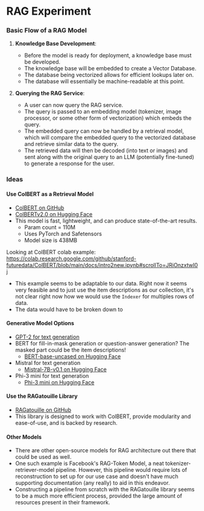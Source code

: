 # RAG Experiment

### Basic Flow of a RAG Model

1. **Knowledge Base Development**: 
   - Before the model is ready for deployment, a knowledge base must be developed.
   - The knowledge base will be embedded to create a Vector Database.
   - The database being vectorized allows for efficient lookups later on.
   - The database will essentially be machine-readable at this point.
  
2. **Querying the RAG Service**: 
   - A user can now query the RAG service.
   - The query is passed to an embedding model (tokenizer, image processor, or some other form of vectorization) which embeds the query.
   - The embedded query can now be handled by a retrieval model, which will compare the embedded query to the vectorized database and retrieve similar data to the query.
   - The retrieved data will then be decoded (into text or images) and sent along with the original query to an LLM (potentially fine-tuned) to generate a response for the user.

### Ideas

#### Use ColBERT as a Retrieval Model
- [ColBERT on GitHub](https://github.com/stanford-futuredata/ColBERT?tab=readme-ov-file)
- [ColBERTv2.0 on Hugging Face](https://huggingface.co/colbert-ir/colbertv2.0)
- This model is fast, lightweight, and can produce state-of-the-art results.
  - Param count = 110M
  - Uses PyTorch and Safetensors
  - Model size is 438MB
 
Looking at ColBERT colab example:
 https://colab.research.google.com/github/stanford-futuredata/ColBERT/blob/main/docs/intro2new.ipynb#scrollTo=JRiOnzxtwI0j

 - This example seems to be adaptable to our data. Right now it seems very feasible and to just use the item descriptions as our collection, it's not clear right now how we would use the `Indexer` for multiples rows of data.
 - The data would have to be broken down to

#### Generative Model Options
- [GPT-2 for text generation](https://huggingface.co/openai-community/gpt2/tree/main)
- BERT for fill-in-mask generation or question-answer generation? The masked part could be the item descriptions!
  - [BERT-base-uncased on Hugging Face](https://huggingface.co/google-bert/bert-base-uncased/tree/main)
- Mistral for text generation
  - [Mistral-7B-v0.1 on Hugging Face](https://huggingface.co/mistralai/Mistral-7B-v0.1?text=My+name+is+Julien+and+I+like+to)
- Phi-3 mini for text generation
  - [Phi-3 mini on Hugging Face](https://huggingface.co/microsoft/Phi-3-mini-4k-instruct?text=Give+a+seller+description+for+the+following+item+‘Apple+Watch’)

#### Use the RAGatouille Library
- [RAGatouille on GitHub](https://github.com/bclavie/ragatouille)
- This library is designed to work with ColBERT, provide modularity and ease-of-use, and is backed by research.

#### Other Models
- There are other open-source models for RAG architecture out there that could be used as well.
- One such example is Facebook's RAG-Token Model, a neat tokenizer-retriever-model pipeline. However, this pipeline would require lots of reconstruction to set up for our use case and doesn't have much supporting documentation (any really) to aid in this endeavor.
- Constructing a pipeline from scratch with the RAGatouille library seems to be a much more efficient process, provided the large amount of resources present in their framework.
